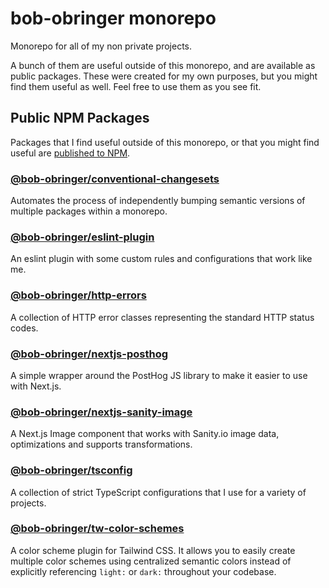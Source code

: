# bob-obringer monorepo

Monorepo for all of my non private projects.

A bunch of them are useful outside of this monorepo, and are available as public packages. These were created for my own purposes, but you might find them useful as well. Feel free to use them as you see fit.

## Public NPM Packages

Packages that I find useful outside of this monorepo, or that you might find
useful are [published to NPM](https://www.npmjs.com/~bob-obringer).

### [@bob-obringer/conventional-changesets](public-packages/conventional-changeset)

Automates the process of independently bumping semantic versions of multiple packages within a monorepo.

### [@bob-obringer/eslint-plugin](public-packages/eslint-plugin)

An eslint plugin with some custom rules and configurations that work like me.

### [@bob-obringer/http-errors](public-packages/http-errors)

A collection of HTTP error classes representing the standard HTTP status codes.

### [@bob-obringer/nextjs-posthog](public-packages/nextjs-posthog)

A simple wrapper around the PostHog JS library to make it easier to use with Next.js.

### [@bob-obringer/nextjs-sanity-image](public-packages/nextjs-sanity-image)

A Next.js Image component that works with Sanity.io image data, optimizations and supports transformations.

### [@bob-obringer/tsconfig](public-packages/tsconfig)

A collection of strict TypeScript configurations that I use for a variety
of projects.

### [@bob-obringer/tw-color-schemes](public-packages/tw-color-schemes)

A color scheme plugin for Tailwind CSS. It allows you to easily create multiple
color schemes using centralized semantic colors instead of explicitly referencing
`light:` or `dark:` throughout your codebase.
